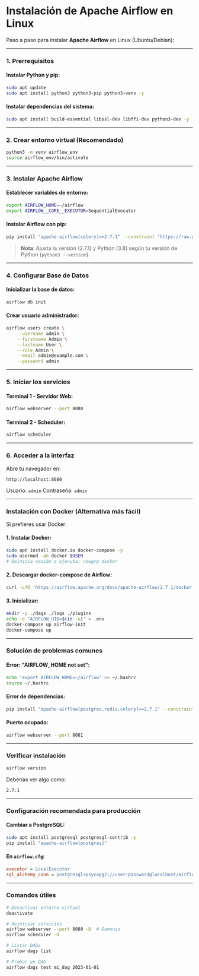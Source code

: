 # Instalación de Apache Airflow en Linux

Paso a paso para instalar **Apache Airflow** en Linux (Ubuntu/Debian):

---

### **1. Prerrequisitos**

#### **Instalar Python y pip**:
```bash
sudo apt update
sudo apt install python3 python3-pip python3-venv -y
```

#### **Instalar dependencias del sistema**:
```bash
sudo apt install build-essential libssl-dev libffi-dev python3-dev -y
```

---

### **2. Crear entorno virtual (Recomendado)**
```bash
python3 -m venv airflow_env
source airflow_env/bin/activate
```

---

### **3. Instalar Apache Airflow**

#### **Establecer variables de entorno**:
```bash
export AIRFLOW_HOME=~/airflow
export AIRFLOW__CORE__EXECUTOR=SequentialExecutor
```

#### **Instalar Airflow con pip**:
```bash
pip install "apache-airflow[celery]==2.7.1" --constraint "https://raw.githubusercontent.com/apache/airflow/constraints-2.7.1/constraints-3.8.txt"
```

> **Nota**: Ajusta la versión (2.7.1) y Python (3.8) según tu versión de Python (`python3 --version`).

---

### **4. Configurar Base de Datos**

#### **Inicializar la base de datos**:
```bash
airflow db init
```

#### **Crear usuario administrador**:
```bash
airflow users create \
    --username admin \
    --firstname Admin \
    --lastname User \
    --role Admin \
    --email admin@example.com \
    --password admin
```

---

### **5. Iniciar los servicios**

#### **Terminal 1 - Servidor Web**:
```bash
airflow webserver --port 8080
```

#### **Terminal 2 - Scheduler**:
```bash
airflow scheduler
```

---

### **6. Acceder a la interfaz**
Abre tu navegador en:
```
http://localhost:8080
```
Usuario: `admin`
Contraseña: `admin`

---

### **Instalación con Docker (Alternativa más fácil)**

Si prefieres usar Docker:

#### **1. Instalar Docker**:
```bash
sudo apt install docker.io docker-compose -y
sudo usermod -aG docker $USER
# Reinicia sesión o ejecuta: newgrp docker
```

#### **2. Descargar docker-compose de Airflow**:
```bash
curl -LfO 'https://airflow.apache.org/docs/apache-airflow/2.7.1/docker-compose.yaml'
```

#### **3. Inicializar**:
```bash
mkdir -p ./dags ./logs ./plugins
echo -e "AIRFLOW_UID=$(id -u)" > .env
docker-compose up airflow-init
docker-compose up
```

---

### **Solución de problemas comunes**

#### **Error: "AIRFLOW_HOME not set"**:
```bash
echo 'export AIRFLOW_HOME=~/airflow' >> ~/.bashrc
source ~/.bashrc
```

#### **Error de dependencias**:
```bash
pip install "apache-airflow[postgres,redis,celery]==2.7.1" --constraint "https://raw.githubusercontent.com/apache/airflow/constraints-2.7.1/constraints-3.8.txt"
```

#### **Puerto ocupado**:
```bash
airflow webserver --port 8081
```

---

### **Verificar instalación**
```bash
airflow version
```
Deberías ver algo como:
```
2.7.1
```

---

### **Configuración recomendada para producción**

#### **Cambiar a PostgreSQL**:
```bash
sudo apt install postgresql postgresql-contrib -y
pip install "apache-airflow[postgres]"
```

#### **En `airflow.cfg`**:
```ini
executor = LocalExecutor
sql_alchemy_conn = postgresql+psycopg2://user:password@localhost/airflow
```

---

### **Comandos útiles**

```bash
# Desactivar entorno virtual
deactivate

# Reiniciar servicios
airflow webserver --port 8080 -D  # Demonio
airflow scheduler -D

# Listar DAGs
airflow dags list

# Probar un DAG
airflow dags test mi_dag 2023-01-01
```
